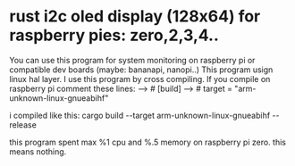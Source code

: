 # rust i2c oled display (128x64) for raspberry pies: zero,2,3,4..

You can use this program for system monitoring on raspberry pi or compatible dev boards (maybe: bananapi, nanopi..)
This program usign linux hal layer. I use this program by cross compiling. If you compile on raspberry pi
comment these lines:
--> # [build]
--> # target = "arm-unknown-linux-gnueabihf"

i compiled like this:
cargo build --target arm-unknown-linux-gnueabihf --release


this program spent max %1 cpu and %.5 memory on raspberry pi zero. this means nothing. 